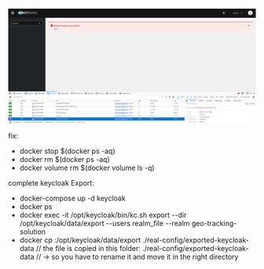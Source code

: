 ![alt text](image.png)


fix:
 - docker stop $(docker ps -aq)
 - docker rm $(docker ps -aq)
 - docker volume rm $(docker volume ls -q)


complete keycloak Export:
 - docker-compose up -d keycloak
 - docker ps
 - docker exec -it <KeycloakContainerId> /opt/keycloak/bin/kc.sh export --dir /opt/keycloak/data/export --users realm_file --realm geo-tracking-solution
 - docker cp <KeycloakContainerId>:/opt/keycloak/data/export ./real-config/exported-keycloak-data
// the file is copied in this folder: ./real-config/exported-keycloak-data
// -> so you have to rename it and move it in the right directory